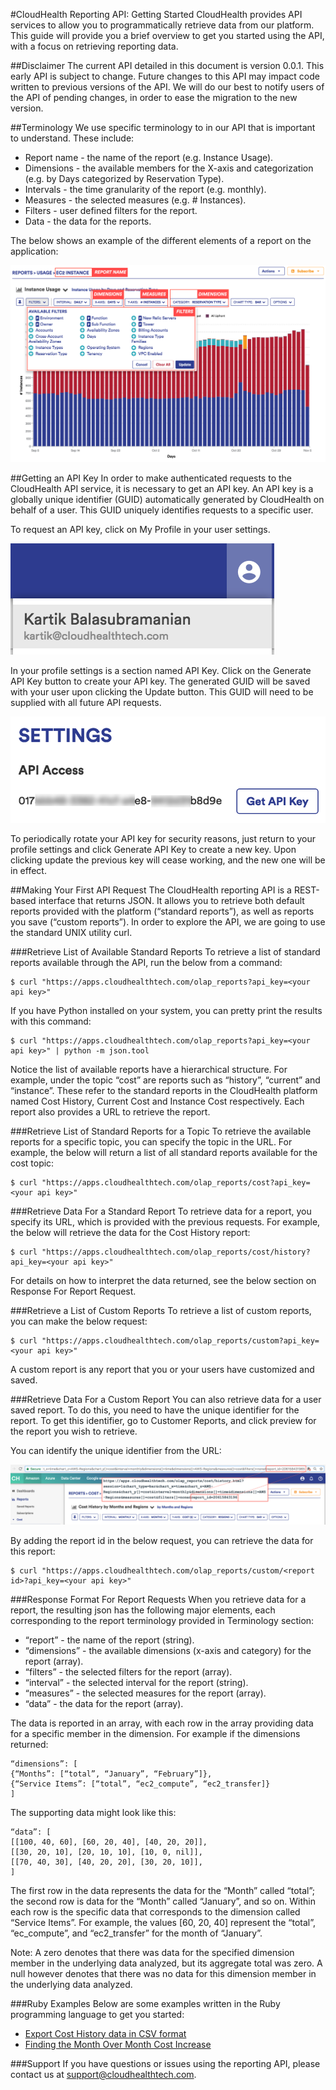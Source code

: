 #CloudHealth Reporting API: Getting Started
CloudHealth provides API services to allow you to programmatically retrieve data from our platform. This guide will provide you a brief overview to get you started using the API, with a focus on retrieving reporting data.

##Disclaimer
The current API detailed in this document is version 0.0.1. This early API is subject to change. Future changes to this API may impact code written to previous versions of the API. We will do our best to notify users of the API of pending changes, in order to ease the migration to the new version.

##Terminology
We use specific terminology to in our API that is important to understand. These include:

- Report name - the name of the report (e.g. Instance Usage).
- Dimensions - the available members for the X-axis and categorization (e.g. by Days categorized by Reservation Type).
- Intervals - the time granularity of the report (e.g. monthly).
- Measures - the selected measures (e.g. # Instances).
- Filters - user defined filters for the report.
- Data - the data for the reports.

The below shows an example of the different elements of a report on the application:

![Report Elements](https://github.com/CloudHealth/cht_api_guide/blob/master/images/report_components.png)

##Getting an API Key
In order to make authenticated requests to the CloudHealth API service, it is necessary to get an API key. An API key is a globally unique identifier (GUID) automatically generated by CloudHealth on behalf of a user. This GUID uniquely identifies requests to a specific user. 

To request an API key, click on My Profile in your user settings.

![Report Elements](https://github.com/CloudHealth/cht_api_guide/blob/master/images/my_profile.png)

In your profile settings is a section named API Key. Click on the Generate API Key button to create your API key. The generated GUID will be saved with your user upon clicking the Update button. This GUID will need to be supplied with all future API requests.

![Report Elements](https://github.com/CloudHealth/cht_api_guide/blob/master/images/api_key.png)

To periodically rotate your API key for security reasons, just return to your profile settings and click Generate API Key to create a new key. Upon clicking update the previous key will cease working, and the new one will be in effect.

##Making Your First API Request
The CloudHealth reporting API is a REST-based interface that returns JSON. It allows you to retrieve both default reports provided with the platform (“standard reports”), as well as reports you save (“custom reports”). In order to explore the API, we are going to use the standard UNIX utility curl.

###Retrieve List of Available Standard Reports
To retrieve a list of standard reports available through the API, run the below from a command:

```
$ curl "https://apps.cloudhealthtech.com/olap_reports?api_key=<your api key>"
```

If you have Python installed on your system, you can pretty print the results with this command:

```
$ curl "https://apps.cloudhealthtech.com/olap_reports?api_key=<your api key>" | python -m json.tool
```

Notice the list of available reports have a hierarchical structure. For example, under the topic “cost” are reports such as “history”, “current” and “instance”. These refer to the standard reports in the CloudHealth platform named Cost History, Current Cost and Instance Cost respectively. Each report also provides a URL to retrieve the report.

###Retrieve List of Standard Reports for a Topic
To retrieve the available reports for a specific topic, you can specify the topic in the URL. For example, the below will return a list of all standard reports available for the cost topic: 

```
$ curl "https://apps.cloudhealthtech.com/olap_reports/cost?api_key=<your api key>"
```

###Retrieve Data For a Standard Report
To retrieve data for a report, you specify its URL, which is provided with the previous requests. For example, the below will retrieve the data for the Cost History report:

```
$ curl "https://apps.cloudhealthtech.com/olap_reports/cost/history?api_key=<your api key>"
```

For details on how to interpret the data returned, see the below section on Response For Report Request.

###Retrieve a List of Custom Reports
To retrieve a list of custom reports, you can make the below request:

```
$ curl "https://apps.cloudhealthtech.com/olap_reports/custom?api_key=<your api key>"
```

A custom report is any report that you or your users have customized and saved.

###Retrieve Data For a Custom Report
You can also retrieve data for a user saved report. To do this, you need to have the unique identifier for the report. To get this identifier, go to Customer Reports, and click preview for the report you wish to retrieve.

You can identify the unique identifier from the URL:

![Report Elements](https://github.com/CloudHealth/cht_api_guide/blob/master/images/report_id.png)

By adding the report id in the below request, you can retrieve the data for this report:

```
$ curl "https://apps.cloudhealthtech.com/olap_reports/custom/<report id>?api_key=<your api key>"
```

###Response Format For Report Requests
When you retrieve data for a report, the resulting json has the following major elements, each corresponding to the report terminology provided in Terminology section:

- “report” - the name of the report (string).
- “dimensions” - the available dimensions (x-axis and category) for the report (array).
- “filters” - the selected filters for the report (array).
- “interval” - the selected interval for the report (string).
- “measures” - the selected measures for the report (array).
- “data” - the data for the report (array).

The data is reported in an array, with each row in the array providing data for a specific member in the dimension. For example if the dimensions returned:

```
“dimensions”: [ 
{“Months”: [“total”, “January”, “February”]}, 
{“Service Items”: [“total”, “ec2_compute”, “ec2_transfer]}
]
```

The supporting data might look like this:

```
“data”: [ 
[[100, 40, 60], [60, 20, 40], [40, 20, 20]],
[[30, 20, 10], [20, 10, 10], [10, 0, nil]], 
[[70, 40, 30], [40, 20, 20], [30, 20, 10]], 
]
```

The first row in the data represents the data for the “Month” called “total”; the second row is data for the “Month” called “January”, and so on. Within each row is the specific data that corresponds to the dimension called “Service Items”. For example, the values [60, 20, 40] represent the “total”, “ec_compute”, and “ec2_transfer” for the month of “January”.

Note: A zero denotes that there was data for the specified dimension member in the underlying data analyzed, but its aggregate total was zero. A null however denotes that there was no data for this dimension member in the underlying data analyzed.

###Ruby Examples
Below are some examples written in the Ruby programming language to get you started:

- [Export Cost History data in CSV format](https://github.com/CloudHealth/cht_api_guide/master/examples/ruby/export_csv.rb)
- [Finding the Month Over Month Cost Increase](https://github.com/CloudHealth/cht_api_guide/master/examples/ruby/report_monthly_increase.rb)

###Support
If you have questions or issues using the reporting API, please contact us at support@cloudhealthtech.com.




